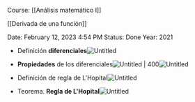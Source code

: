 Course: [[Análisis matemático I]]

[[Derivada de una función]]

Date: February 12, 2023 4:54 PM
Status: Done
Year: 2021

- Definición **diferenciales**![Untitled](_private/Images/Diferenciales%20y%20L'Hopital/Untitled.png)

- **Propiedades** de los diferenciales![Untitled | 400](_private/Images/Diferenciales%20y%20L'Hopital/Untitled%201.png)![Untitled](_private/Images/Diferenciales%20y%20L'Hopital/Untitled%202.png)

- Definición de regla de L'Hopital![Untitled](_private/Images/Diferenciales%20y%20L'Hopital/Untitled%203.png)

- Teorema. **Regla de L'Hopital**![Untitled](_private/Images/Diferenciales%20y%20L'Hopital/Untitled%204.png)

